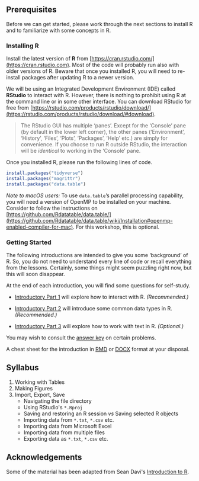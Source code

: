 ## Prerequisites

Before we can get started, please work through the next sections to install R and to familiarize with some concepts in R.

### Installing R 

Install the latest version of **R** from [https://cran.rstudio.com/](https://cran.rstudio.com). Most of the code will probably run also with older versions of R. Beware that once you installed R, you will need to re-install packages after updating R to a newer version.

We will be using an Integrated Development Environment (IDE) called **RStudio** to interact with R. However, there is nothing to prohibit using R at the command line or in some other interface. You can download RStudio for free from [https://rstudio.com/products/rstudio/download/](https://rstudio.com/products/rstudio/download/#download).

> The RStudio GUI has multiple ‘panes’. Except for the ‘Console’ pane (by default in the lower left corner), the other panes (‘Environment’, ‘History’, ‘Files’, ‘Plots’, ‘Packages’, ‘Help’ etc.) are simply for convenience. If you choose to run R outside RStudio, the interaction will be _identical_ to working in the ‘Console’ pane.

Once you installed R, please run the following lines of code.

``` r
install.packages("tidyverse")
install.packages("magrittr")
install.packages("data.table")
```

_Note to macOS users:_ To use `data.table`’s parallel processing capability, you will need a version of OpenMP to be installed on your machine. Consider to follow the instructions on [https://github.com/Rdatatable/data.table/](https://github.com/Rdatatable/data.table/wiki/Installation#openmp-enabled-compiler-for-mac). For this workshop, this is optional.

### Getting Started

The following introductions are intended to give you some ‘background’ of R. So, you do not need to understand every line of code or recall everything from the lessons. Certainly, some things might seem puzzling right now, but this will soon disappear.

At the end of each introduction, you will find some questions for self-study.

* [Introductory Part 1](part_01-basic_interactions.md) will explore how to interact with R. _(Recommended.)_

* [Introductory Part 2](part_02-data_structures.md) will introduce some common data types in R. _(Recommended.)_

* [Introductory Part 3](part_03-working_with_strings.md) will explore how to work with text in R. _(Optional.)_

You may wish to consult the [answer key](answer_key) on certain problems.

A cheat sheet for the introduction in [RMD](part_00-cheat_sheet.Rmd) or [DOCX](part_00-cheat_sheet.docx) format at your disposal.

## Syllabus

1. Working with Tables
2. Making Figures
3. Import, Export, Save
    * Navigating the file directory
    * Using RStudio's `*.Rproj`
    * Saving and restoring an R session _vs_ Saving selected R objects
    * Importing data from `*.txt`, `*.csv` etc.
    * Importing data from Microsoft Excel
    * Importing data from multiple files
    * Exporting data as `*.txt`, `*.csv` etc.

## Acknowledgements

Some of the material has been adapted from Sean Davi's [Introduction to R](https://seandavi.github.io/ITR/index.html). 